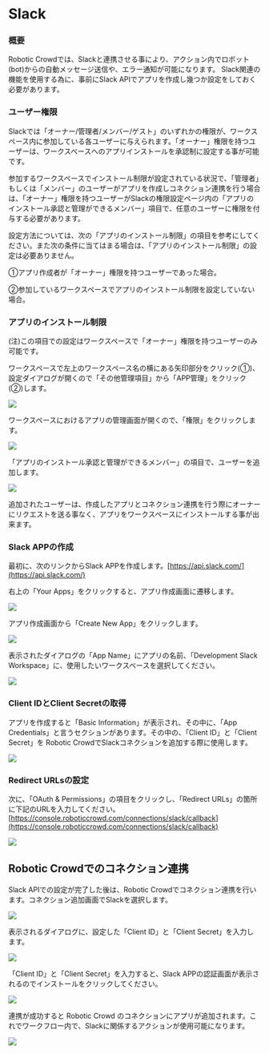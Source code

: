 # Slack

### 概要

Robotic Crowdでは、Slackと連携させる事により、アクション内でロボット\(bot\)からの自動メッセージ送信や、エラー通知が可能になります。 Slack関連の機能を使用する為に、事前にSlack APIでアプリを作成し幾つか設定をしておく必要があります。

### ユーザー権限

Slackでは「オーナー/管理者/メンバー/ゲスト」のいずれかの権限が、ワークスペース内に参加している各ユーザーに与えられます。「オーナー」権限を持つユーザーは、ワークスペースへのアプリインストールを承認制に設定する事が可能です。

参加するワークスペースでインストール制限が設定されている状況で、「管理者」もしくは「メンバー」のユーザーがアプリを作成しコネクション連携を行う場合は、「オーナー」権限を持つユーザーがSlackの権限設定ページ内の「アプリのインストール承認と管理ができるメンバー」項目で、任意のユーザーに権限を付与する必要があります。

設定方法については、次の「アプリのインストール制限」の項目を参考にしてください。また次の条件に当てはまる場合は、「アプリのインストール制限」の設定は必要ありません。

①アプリ作成者が「オーナー」権限を持つユーザーであった場合。

②参加しているワークスペースでアプリのインストール制限を設定していない場合。

### アプリのインストール制限

(注)この項目での設定はワークスペースで「オーナー」権限を持つユーザーのみ可能です。

ワークスペースで左上のワークスペース名の横にある矢印部分をクリック(①)、設定ダイアログが開くので「その他管理項目」から「APP管理」をクリック(②)します。

![](../.gitbook/assets/slack_apping.png)

ワークスペースにおけるアプリの管理画面が開くので、「権限」をクリックします。

![](../.gitbook/assets/slack_install.png)

「アプリのインストール承認と管理ができるメンバー」の項目で、ユーザーを追加します。

![](../.gitbook/assets/slack_member.png)

追加されたユーザーは、作成したアプリとコネクション連携を行う際にオーナーにリクエストを送る事なく、アプリをワークスペースにインストールする事が出来ます。

### Slack APPの作成

最初に、次のリンクからSlack APPを作成します。[https://api.slack.com/](https://api.slack.com/)

右上の「Your Apps」をクリックすると、アプリ作成画面に遷移します。

![](../.gitbook/assets/slack_1.png)

アプリ作成画面から「Create New App」をクリックします。

![](../.gitbook/assets/slack_2.png)

表示されたダイアログの「App Name」にアプリの名前、「Development Slack Workspace」に、使用したいワークスペースを選択してください。

![](../.gitbook/assets/slack_3.png)

### Client IDとClient Secretの取得

アプリを作成すると「Basic Information」が表示され、その中に、「App Credentials」と言うセクションがあります。その中の、「Client ID」と「Client Secret」を Robotic CrowdでSlackコネクションを追加する際に使用します。

![](../.gitbook/assets/slack_4.png)

### Redirect URLsの設定

次に、「OAuth & Permissions」の項目をクリックし、「Redirect URLs」の箇所に下記のURLを入力してください。 [https://console.roboticcrowd.com/connections/slack/callback](https://console.roboticcrowd.com/connections/slack/callback)

![](../.gitbook/assets/slack_5.png)

## Robotic Crowdでのコネクション連携

Slack APIでの設定が完了した後は、Robotic Crowdでコネクション連携を行います。コネクション追加画面でSlackを選択します。

![](../.gitbook/assets/slack_6.png)

表示されるダイアログに、設定した「Client ID」と「Client Secret」を入力します。

![](../.gitbook/assets/slack_7.png)

「Client ID」と「Client Secret」を入力すると、Slack APPの認証画面が表示されるのでインストールをクリックしてください。

![](../.gitbook/assets/slack_8.png)

連携が成功すると Robotic Crowd のコネクションにアプリが追加されます。これでワークフロー内で、Slackに関係するアクションが使用可能になります。

![](../.gitbook/assets/slack_9.png)

